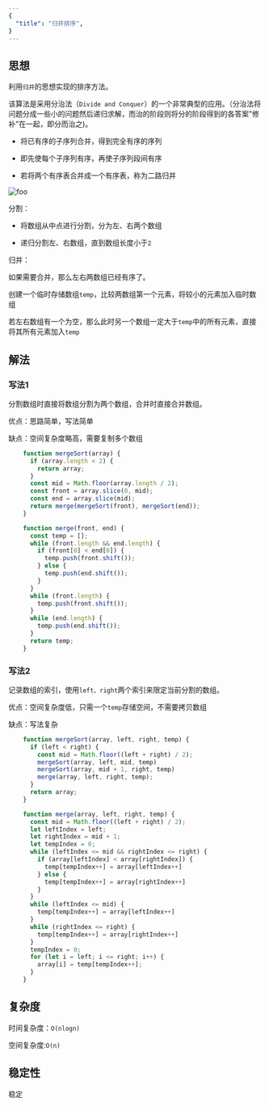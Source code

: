 ```yaml
---
{
  "title": "归并排序",
}
---
```


## 思想

利用`归并`的思想实现的排序方法。

该算法是采用分治法（`Divide and Conquer`）的一个非常典型的应用。（分治法将问题分成一些小的问题然后递归求解，而治的阶段则将分的阶段得到的各答案"修补"在一起，即分而治之)。

- 将已有序的子序列合并，得到完全有序的序列

- 即先使每个子序列有序，再使子序列段间有序

- 若将两个有序表合并成一个有序表，称为二路归并

<img :src="$withBase('/归并排序.png')" alt="foo">



分割：

- 将数组从中点进行分割，分为左、右两个数组

- 递归分割左、右数组，直到数组长度小于`2`

归并：

如果需要合并，那么左右两数组已经有序了。

创建一个临时存储数组`temp`，比较两数组第一个元素，将较小的元素加入临时数组

若左右数组有一个为空，那么此时另一个数组一定大于`temp`中的所有元素，直接将其所有元素加入`temp`


## 解法

### 写法1

分割数组时直接将数组分割为两个数组，合并时直接合并数组。

优点：思路简单，写法简单

缺点：空间复杂度略高，需要复制多个数组


```js
    function mergeSort(array) {
      if (array.length < 2) {
        return array;
      }
      const mid = Math.floor(array.length / 2);
      const front = array.slice(0, mid);
      const end = array.slice(mid);
      return merge(mergeSort(front), mergeSort(end));
    }

    function merge(front, end) {
      const temp = [];
      while (front.length && end.length) {
        if (front[0] < end[0]) {
          temp.push(front.shift());
        } else {
          temp.push(end.shift());
        }
      }
      while (front.length) {
        temp.push(front.shift());
      }
      while (end.length) {
        temp.push(end.shift());
      }
      return temp;
    }
```


### 写法2

记录数组的索引，使用`left、right`两个索引来限定当前分割的数组。

优点：空间复杂度低，只需一个`temp`存储空间，不需要拷贝数组

缺点：写法复杂


```js
    function mergeSort(array, left, right, temp) {
      if (left < right) {
        const mid = Math.floor((left + right) / 2);
        mergeSort(array, left, mid, temp)
        mergeSort(array, mid + 1, right, temp)
        merge(array, left, right, temp);
      }
      return array;
    }

    function merge(array, left, right, temp) {
      const mid = Math.floor((left + right) / 2);
      let leftIndex = left;
      let rightIndex = mid + 1;
      let tempIndex = 0;
      while (leftIndex <= mid && rightIndex <= right) {
        if (array[leftIndex] < array[rightIndex]) {
          temp[tempIndex++] = array[leftIndex++]
        } else {
          temp[tempIndex++] = array[rightIndex++]
        }
      }
      while (leftIndex <= mid) {
        temp[tempIndex++] = array[leftIndex++]
      }
      while (rightIndex <= right) {
        temp[tempIndex++] = array[rightIndex++]
      }
      tempIndex = 0;
      for (let i = left; i <= right; i++) {
        array[i] = temp[tempIndex++];
      }
    }
```


## 复杂度

时间复杂度：`O(nlogn)`

空间复杂度:`O(n)`

## 稳定性

稳定